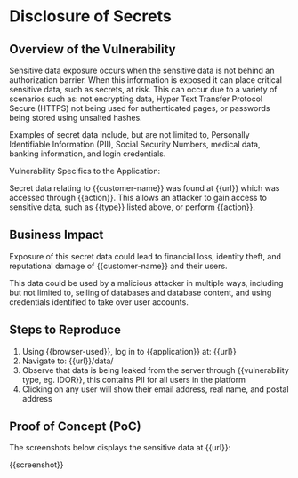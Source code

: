 # Disclosure of Secrets

## Overview of the Vulnerability

Sensitive data exposure occurs when the sensitive data is not behind an authorization barrier. When this information is exposed it can place critical sensitive data, such as secrets, at risk. This can occur due to a variety of scenarios such as: not encrypting data, Hyper Text Transfer Protocol Secure (HTTPS) not being used for authenticated pages, or passwords being stored using unsalted hashes.

Examples of secret data include, but are not limited to, Personally Identifiable Information (PII), Social Security Numbers, medical data, banking information, and login credentials.

Vulnerability Specifics to the Application:

Secret data relating to {{customer-name}} was found at {{url}} which was accessed through {{action}}. This allows an attacker to gain access to sensitive data, such as {{type}} listed above, or perform {{action}}.

## Business Impact

Exposure of this secret data could lead to financial loss, identity theft, and reputational damage of {{customer-name}} and their users.

This data could be used by a malicious attacker in multiple ways, including but not limited to, selling of databases and database content, and using credentials identified to take over user accounts.

## Steps to Reproduce

1. Using {{browser-used}}, log in to {{application}} at: {{url}}
1. Navigate to: {{url}}/data/
1. Observe that data is being leaked from the server through {{vulnerability type, eg. IDOR}}, this contains PII for all users in the platform
1. Clicking on any user will show their email address, real name, and postal address

## Proof of Concept (PoC)

The screenshots below displays the sensitive data at {{url}}:

{{screenshot}}
